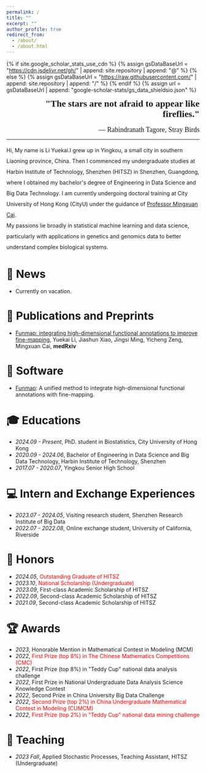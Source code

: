 ```yaml
---
permalink: /
title: ""
excerpt: ""
author_profile: true
redirect_from: 
  - /about/
  - /about.html
---
```


{% if site.google_scholar_stats_use_cdn %}
{% assign gsDataBaseUrl = "https://cdn.jsdelivr.net/gh/" | append: site.repository | append: "@" %}
{% else %}
{% assign gsDataBaseUrl = "https://raw.githubusercontent.com/" | append: site.repository | append: "/" %}
{% endif %}
{% assign url = gsDataBaseUrl | append: "google-scholar-stats/gs_data_shieldsio.json" %}

<span class='anchor' id='about-me'></span>

<div align=right><font face="Comic Sans MS" size=5><b>"The stars are not afraid to appear like fireflies."</b>
</font></div><br>
<div align=right><font face="Comic Sans MS" size=4>— Rabindranath Tagore, Stray Birds
</font></div>

---

<div style="line-height: 2;">
Hi, My name is Li Yuekai.I grew up in Yingkou, a small city in southern Liaoning province, China. Then I commenced my undergraduate studies at Harbin Institute of Technology, Shenzhen (HITSZ) in Shenzhen, Guangdong, where I obtained my bachelor's degree of Engineering in Data Science and Big Data Technology. I am currently undergoing doctoral training at City University of Hong Kong (CityU) under the guidance of <a href="https://mxcai.github.io/">Professor Mingxuan Cai</a>.<br>
My passions lie broadly in statistical machine learning and data science, particularly with applications in genetics and genomics data to better understand complex biological systems.
</div>

# 📰 News
- Currently on vacation.

# 📝 Publications and Preprints 

- [Funmap: integrating high-dimensional functional annotations to improve fine-mapping](https://www.medrxiv.org/content/10.1101/2024.06.25.24309459v1), Yuekai Li, Jiashun Xiao, Jingsi Ming, Yicheng Zeng, Mingxuan Cai, **medRxiv**

# 💾 Software
- [Funmap](https://github.com/LeeHITsz/Funmap): A unified method to integrate high-dimensional functional annotations with fine-mapping.

# 🎓 Educations
- *2024.09 - Present*, PhD. student in Biostatistics, City University of Hong Kong
- *2020.09 - 2024.06*, Bachelor of Engineering in Data Science and Big Data Technology, Harbin Institute of Technology, Shenzhen
- *2017.07 - 2020.07*, Yingkou Senior High School

# 💻 Intern and Exchange Experiences
- *2023.07 - 2024.05*, Visiting research student, Shenzhen Research Institute of Big Data
- *2022.07 - 2022.08*, Online exchange student, University of California, Riverside

# 🏅 Honors
- *2024.05*, <font color=red>Outstanding Graduate of HITSZ</font>
- *2023.10*, <font color=red>National Scholarship (Undergraduate)</font>
- *2023.09*, First-class Academic Scholarship of HITSZ
- *2022.09*, Second-class Academic Scholarship of HITSZ
- *2021.09*, Second-class Academic Scholarship of HITSZ

# 🏆 Awards
- *2023*, Honorable Mention in Mathematical Contest in Modeling (MCM)
- *2022*, <font color=red>First Prize (top 8%) in The Chinese Mathematics Competitions (CMC)</font>
- *2022*, First Prize (top 8%) in "Teddy Cup" national data analysis challenge
- *2022*, First Prize in National Undergraduate Data Analysis Science Knowledge Contest
- *2022*, Second Prize in China University Big Data Challenge
- *2022*, <font color=red>Second Prize (top 2%) in China Undergraduate Mathematical Contest in Modeling (CUMCM)</font>
- *2022*, <font color=red>First Prize (top 2%) in "Teddy Cup" national data mining challenge</font>

# 📖 Teaching
- *2023 Fall*, Applied Stochastic Processes, Teaching Assistant, HITSZ (Undergraduate)
